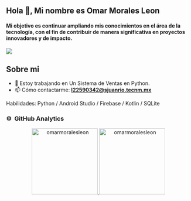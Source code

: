 ## Hola 👋, Mi nombre es Omar Morales Leon
#### Mi objetivo es continuar ampliando mis conocimientos en el área de la tecnología, con el fin de contribuir de manera significativa en proyectos innovadores y de impacto.

<a href="https://visitcount.itsvg.in">
  <img src="https://visitcount.itsvg.in/api?id=Usuarios&label=Vistas%20de%20perfil&color=1&icon=0&pretty=true" />
</a>

## Sobre mi
- 🔭 Estoy trabajando en Un Sistema de Ventas en Python. 
- 📫 Cómo contactarme: **l22590342@sjuanrio.tecnm.mx**

Habilidades: Python / Android Studio / Firebase / Kotlin / SQLite


### ⚙️ &nbsp;GitHub Analytics
<p align="center">
<a href="https://github.com/ArisGuimera">
 <img height="180em" src="https://github-readme-stats.vercel.app/api?username=omarmoralesleon&show_icons=true&locale=es" alt="omarmoralesleon"/>
 <img height="180em" src="https://github-readme-stats.vercel.app/api/top-langs?username=omarmoralesleon&show_icons=true&locale=es&layout=compact" alt="omarmoralesleon"/>
</a>
</p>









